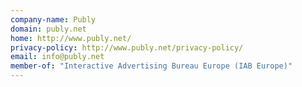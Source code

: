 ```yaml
---
company-name: Publy
domain: publy.net
home: http://www.publy.net/
privacy-policy: http://www.publy.net/privacy-policy/
email: info@publy.net
member-of: "Interactive Advertising Bureau Europe (IAB Europe)"
---
```




